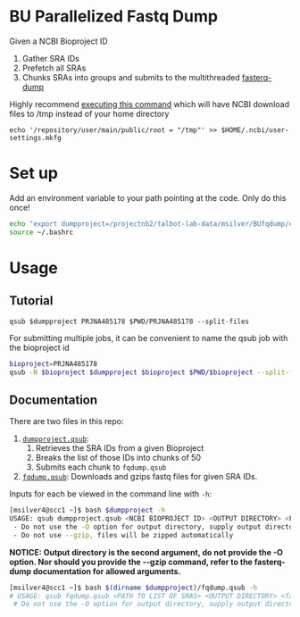 # BU Parallelized Fastq Dump

Given a NCBI Bioproject ID
1. Gather SRA IDs
2. Prefetch all SRAs
3. Chunks SRAs into groups and submits to the multithreaded [fasterq-dump](https://github.com/ncbi/sra-tools/wiki/HowTo:-fasterq-dump)

Highly recommend [executing this command](https://www.biostars.org/p/159950/#160125) which will have NCBI download files to /tmp instead of your home directory

`echo '/repository/user/main/public/root = "/tmp"' >> $HOME/.ncbi/user-settings.mkfg`

# Set up
Add an environment variable to your path pointing at the code. Only do this once!

```bash
echo "export dumpproject=/projectnb2/talbot-lab-data/msilver/BUfqdump/dumpproject.qsub" >> ~/.bashrc
source ~/.bashrc
```

# Usage
## Tutorial
`qsub $dumpproject PRJNA485178 $PWD/PRJNA485178 --split-files`

For submitting multiple jobs, it can be convenient to name the qsub job with the bioproject id
```bash
bioproject=PRJNA485178
qsub -N $bioproject $dumpproject $bioproject $PWD/$bioproject --split-files
```
## Documentation
There are two files in this repo:
1. [`dumpproject.qsub`](dumpproject.qsub): 
    1. Retrieves the SRA IDs from a given Bioproject
    2. Breaks the list of those IDs into chunks of 50
    3. Submits each chunk to `fqdump.qsub`
2. [`fqdump.qsub`](fqdump.qsub): Downloads and gzips fastq files for given SRA IDs.

Inputs for each be viewed in the command line with `-h`:
```bash
[msilver4@scc1 ~]$ bash $dumpproject -h
USAGE: qsub dumpproject.qsub <NCBI BIOPROJECT ID> <OUTPUT DIRECTORY> <FASTERQ-DUMP ARGUMENTS>
 - Do not use the -O option for output directory, supply output directory as second argument
 - Do not use --gzip, files will be zipped automatically
```

**NOTICE: Output directory is the second argument, do not provide the -O option. Nor should you provide the --gzip command, refer to the fasterq-dump documentation for allowed arguments.**

```bash
[msilver4@scc1 ~]$ bash $(dirname $dumpproject)/fqdump.qsub -h
# USAGE: qsub fqdump.qsub <PATH TO LIST OF SRAS> <OUTPUT DIRECTORY> <fasterq-dump arguments>
 # Do not use the -O option for output directory, supply output directory as second argument
```


